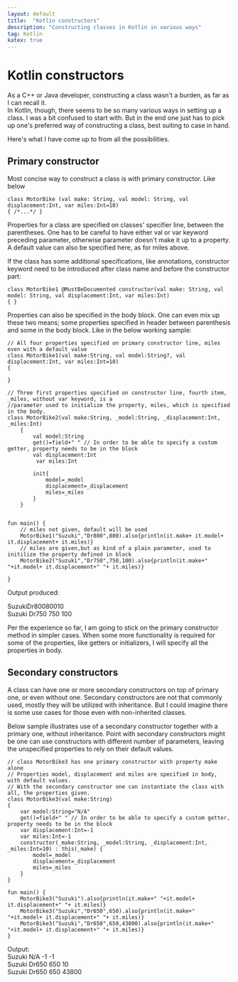 ```yaml
---
layout: default
title:  "Kotlin constructors"
description: "Constructing classes in Kotlin in various ways"
tag: Kotlin
katex: true
---
```

# Kotlin constructors

As a C++ or Java developer, constructing a class wasn't a burden, as far as I can recall it.  
In Kotlin, though, there seems to be so many various ways in setting up a class. I was a bit confused to start with. But in the end one just has to pick up one's preferred way of constructing a class, best suiting to case in hand.

Here's what I have come up to from all the possibilities.

## Primary constructor

Most concise way to construct a class is with primary constructor. Like below

	class MotorBike (val make: String, val model: String, val displacement:Int, var miles:Int=10)
	{ /*...*/ }
	
Properties for a class are specified on classes' specifier line, between the parentheses. One has to be careful to have either val or var keyword preceding parameter, otherwise parameter doesn't make it up to a property. A default value can also be specified here, as for miles above.

If the class has some additional specifications, like annotations, constructor keyword need to be introduced after class name and before the constructor part:

	class MotorBike1 @MustBeDocumented constructor(val make: String, val model: String, val displacement:Int, var miles:Int)
	{ }

Properties can also be specified in the body block. One can even mix up these two means; some properties specified in header between parenthesis and some in the body block. Like in the below working sample:

	// All four properties specified on primary constructor line, miles even with a default value
	class MotorBike1(val make:String, val model:String?, val displacement:Int, var miles:Int=10)
	{
	
	}	
	
	// Three first properties specified on constructor line, fourth item, _miles, without var keyword, is a
	//parameter used to initialize the property, miles, which is specified in the body.
	class MotorBike2(val make:String, _model:String, _displacement:Int, _miles:Int)
		{
	        val model:String
	        get()=field+" "	// In order to be able to specify a custom getter, property needs to be in the block
	        val displacement:Int
			 var miles:Int
	        
	        init{
	            model=_model
	            displacement=_displacement
	            miles=_miles
	        }
	    }
	
	
	fun main() {
	    // miles not given, default will be used
	    MotorBike1("Suzuki","Dr800",800).also{println(it.make+ it.model+ it.displacement+ it.miles)}
	    // miles are given,but as kind of a plain parameter, used to initilize the property defined in block
	    MotorBike2("Suzuki","Dr750",750,100).also{println(it.make+" "+it.model+ it.displacement+" "+ it.miles)}
	
	}
	
Output produced:

SuzukiDr80080010  
Suzuki Dr750 750 100

Per the experience so far, I am going to stick on the primary constructor method in simpler cases.
When some more functionality is required for some of the properties, like getters or initializers, I will specify all the properties in body.


## Secondary constructors

A class can have one or more secondary constructors on top of primary one, or even without one.
Secondary constructors are not that commonly used, mostly they will be utilized with inheritance. But I could imagine there is some use cases for those even with non-inherited classes.

Below sample illustrates use of a secondary constructor together with a primary one, without inheritance. Point with secondary constructors might be one can use constructors with different number of parameters, leaving the unspecified properties to rely on their default values.

	// class MotorBike3 has one primary constructor with property make alone
	// Properties model, displacement and miles are specified in body, with default values.
	// With the secondary constructor one can instantiate the class with all, the properties given.
	class MotorBike3(val make:String)
	{
		var model:String="N/A"
		get()=field+" "	// In order to be able to specify a custom getter, property needs to be in the block
		var displacement:Int=-1
		var miles:Int=-1
		constructor(_make:String, _model:String, _displacement:Int, _miles:Int=10) : this(_make) {
			model=_model
			displacement=_displacement
			miles=_miles
		}
	}	
	
	fun main() {
		MotorBike3("Suzuki").also{println(it.make+" "+it.model+ it.displacement+" "+ it.miles)}
		MotorBike3("Suzuki","Dr650",650).also{println(it.make+" "+it.model+ it.displacement+" "+ it.miles)}
		MotorBike3("Suzuki","Dr650",650,43800).also{println(it.make+" "+it.model+ it.displacement+" "+ it.miles)}
	}

Output:  
Suzuki N/A -1 -1   
Suzuki Dr650 650 10  
Suzuki Dr650 650 43800  


